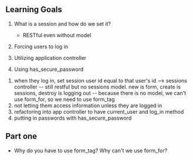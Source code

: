 ## Learning Goals

1. What is a session and how do we set it?
    - RESTful even without model

2. Forcing users to log in

3. Utilizing application controller

4. Using has_secure_password

1) when they log in, set session user id equal to that user's id --> sessions controller
  -- still restful but no sessions model. new is form, create is sessions, destroy is logging out
  -- because there is no model, we can't use form_for, so we need to use form_tag
2) not letting them access information unless they are logged in
3) refactoring into app controller to have current_user and log_in method
4) putting in passwords with has_secure_password



## Part one
- Why do you have to use form_tag? Why can't we use form_for?
